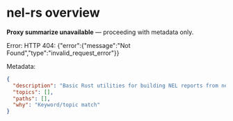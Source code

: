 # nel-rs overview

**Proxy summarize unavailable** — proceeding with metadata only.

Error: HTTP 404: {"error":{"message":"Not Found","type":"invalid_request_error"}}

Metadata:
```json
{
  "description": "Basic Rust utilities for building NEL reports from network errors.",
  "topics": [],
  "paths": [],
  "why": "Keyword/topic match"
}
```
